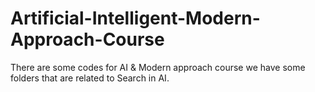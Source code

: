 # Artificial-Intelligent-Modern-Approach-Course
There are some codes for AI &amp; Modern approach course 
we have some folders that are related to Search in AI.
